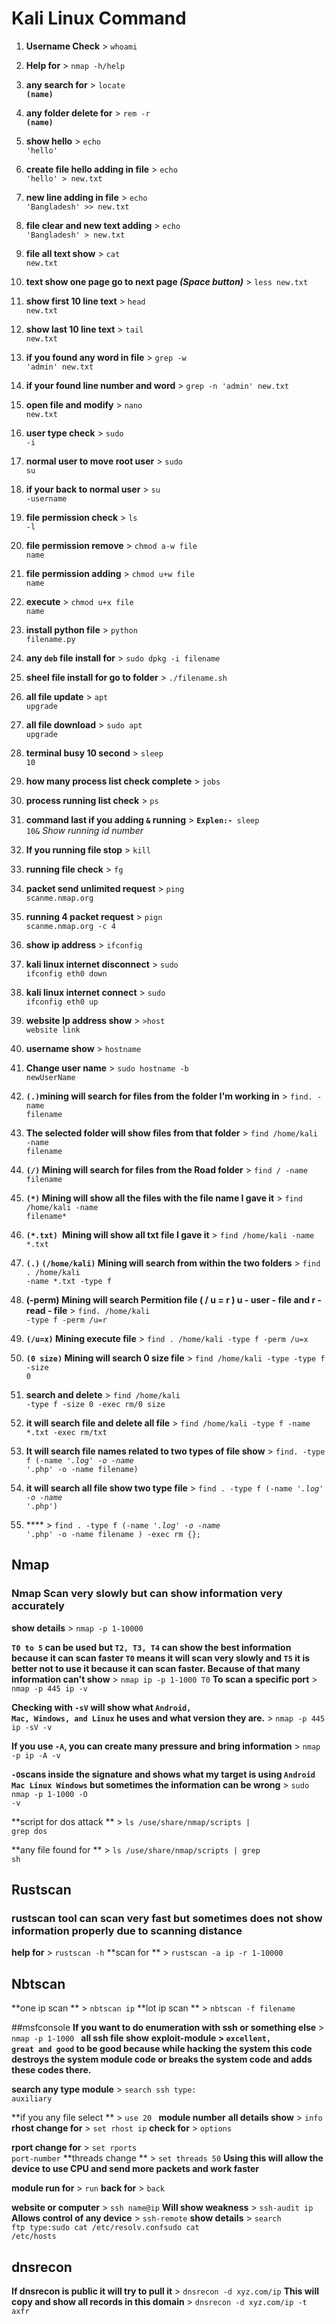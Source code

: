 # Kali Linux Command


1. **Username Check** > <code>whoami</code>
2. **Help for** > <code>nmap -h/help</code>
3. **any search for** > <code>locate **(name)**</code>
4. **any folder delete for** > <code>rem -r **(name)**</code>
5. **show hello** > <code>echo 'hello'</code>
6. **create file hello adding in file** > <code>echo 'hello' > new.txt</code>
7. **new line adding in file** > <code>echo 'Bangladesh' >> new.txt</code>
8. **file clear and new text adding** > <code>echo 'Bangladesh' > new.txt</code>
9. **file all text show** > <code>cat new.txt</code>
10. **text show one page go to next page _(Space button)_** > <code>less new.txt</code>
11. **show first 10 line text** > <code>head new.txt</code>
12. **show last 10 line text** > <code>tail new.txt</code>
13. **if you found any word in file** > <code>grep -w 'admin' new.txt</code>
14. **if your found line number and word** > <code>grep -n 'admin' new.txt</code>
15. **open file and modify** > <code>nano new.txt</code>
16. **user type check** > <code>sudo -i</code>
17. **normal user to move root user** > <code>sudo su</code>
18. **if your back to normal user** > <code>su -username</code>
19. **file permission check** > <code>ls -l</code>
20. **file permission remove** > <code>chmod a-w file name</code>
21. **file permission adding** > <code>chmod u+w file name</code>
22. **execute** > <code>chmod u+x file name</code>
23. **install python file** > <code>python filename.py</code>
24. **any <code>deb</code> file install for** > <code>sudo dpkg -i filename</code>
25. **sheel file install for go to folder** > <code>./filename.sh</code>
26. **all file update** > <code>apt upgrade</code>
27. **all file download** > <code>sudo apt upgrade</code>
28. **terminal busy 10 second** > <code>sleep 10</code>
29. **how many process list check complete** > <code>jobs</code>
30. **process running list check** > <code>ps</code>
31. **command last if you adding <code>&</code> running** > <code>**Explen:-** sleep 10&</code> _Show running id number_
32. **If you running file stop** > <code>kill</code>
33. **running file check** > <code>fg</code>
34. **packet send unlimited request** > <code>ping scanme.nmap.org</code>
35. **running 4 packet request** > <code>pign scanme.nmap.org -c 4</code>
36. **show ip address** > <code>ifconfig</code>
37. **kali linux internet disconnect** > <code>sudo ifconfig eth0 down</code>
38. **kali linux internet connect** > <code>sudo ifconfig eth0 up</code>
39. **website Ip address show** > <code>>host website link</code>
40. **username show** > <code>hostname</code>
41. **Change user name** > <code>sudo hostname -b newUserName</code>

42. **<code>(.)</code>mining will search for files from the folder I'm working in** > <code>find. -name filename</code>

43. **The selected folder will show files from that folder** > <code>find /home/kali -name filename</code>

44. **<code>(/)</code> Mining will search for files from the Road folder** > <code>find / -name filename</code>

45. **<code>(*)</code> Mining will show all the files with the file name I gave it** > <code>find /home/kali -name filename*</code>

46. **<code>(*.txt) </code>Mining will show all txt file I gave it** > <code>find /home/kali -name *.txt</code>

47. **<code>(.)</code> <code>(/home/kali)</code> Mining will search from within the two folders** > <code>find . /home/kali -name *.txt -type f</code>

48. **(-perm) Mining will search Permition file ( / u = r ) u - user - file and r - read - file** > <code>find. /home/kali -type f -perm /u=r</code>

49. **<code>(/u=x)</code> Mining execute file** > <code>find . /home/kali -type f -perm /u=x</code>

50. **<code>(0 size)</code> Mining will search 0 size file** > <code>find /home/kali -type -type f -size 0</code>

51. **search and delete** > <code>find /home/kali -type f -size 0 -exec rm/0 size</code>

52. **it will search file and delete all file** > <code>find /home/kali -type f -name *.txt -exec rm/txt</code>

53. **It will search file names related to two types of file show** > <code>find. -type f \(-name '*.log' -o -name '*.php' -o -name filename\)</code>

54. **it will search all file show two type file** > <code>find . -type f \(-name '*.log' -o -name '*.php'\)</code>

55. **** > <code>find . -type f \(-name '*.log' -o -name '*.php' -o -name filename \) -exec rm {}\;</code>

## Nmap
### Nmap Scan  very slowly but can show information very accurately

**show details** > <code>nmap -p 1-10000</code>

**<code>T0 to 5</code> can be used but <code>T2, T3, T4</code> can show the best information because it can scan faster <code>T0</code> means it will scan very slowly and <code>T5</code> it is better not to use it because it can scan faster. Because of that many information can't show** > <code>nmap ip -p 1-1000 T0</code>
**To scan a specific port** > <code>nmap -p 445 ip -v</code>

**Checking with <code>-sV</code> will show what <code>Android, Mac, Windows, and Linux</code> he uses and what version they are.** > <code>nmap -p 445 ip -sV -v</code>

**If you use <code>-A</code>, you can create many pressure and bring information** > <code>nmap -p ip -A -v </code>

**<code>-O</code>scans inside the signature and shows what my target is using <code>Android Mac Linux Windows</code> but sometimes the information can be wrong** > <code>sudo nmap -p 1-1000 -O -v</code>

**script for dos attack ** > <code>ls /use/share/nmap/scripts | grep dos</code>

**any file found for ** > <code>ls /use/share/nmap/scripts | grep sh</code>


## Rustscan
### rustscan tool can scan very fast but sometimes does not show information properly due to scanning distance
**help for** > <code>rustscan -h</code>
**scan for ** > <code>rustscan -a ip -r 1-10000</code>


## Nbtscan
**one ip scan ** > <code>nbtscan ip</code>
**lot ip scan ** > <code>nbtscan -f filename</code>

##msfconsole 
**If you want to do enumeration with ssh or something else** > <code>nmap -p 1-1000 </code> **all ssh file show**
**exploit-module > <code>excellent, great and good</code> to be good because while hacking the system this code destroys the system module code or breaks the system code and adds these codes there.**

**search any type module** > <code>search ssh type: auxiliary</code>

**if you any file select ** > <code>use 20 </code> **module number**
**all details show** > <code>info</code>
**rhost change for** > <code>set rhost ip</code>
**check for** > <code>options</code>


**rport change for** > <code>set rports port-number</code>
**threads change ** > <code>set threads 50</code> **Using this will allow the device to use CPU and send more packets and work faster**

**module run for** > <code>run</code> 
**back for** > <code>back</code>

**website or computer** > <code>ssh name@ip</code>
**Will show weakness** > <code>ssh-audit ip</code>
**Allows control of any device** > <code>ssh-remote</code>
**show details** > <code>search ftp type:</code><code>sudo cat /etc/resolv.conf</code><code>sudo cat /etc/hosts</code>



## dnsrecon 

**If dnsrecon is public it will try to pull it** > <code>dnsrecon -d xyz.com/ip</code>
**This will copy and show all records in this domain** > <code>dnsrecon -d xyz.com/ip -t axfr</code>


